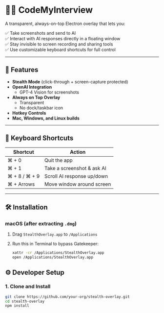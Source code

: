 # 🕵️‍♂️ CodeMyInterview

A transparent, always-on-top Electron overlay that lets you:

✅ Take screenshots and send to AI  
✅ Interact with AI responses directly in a floating window  
✅ Stay invisible to screen recording and sharing tools  
✅ Use customizable keyboard shortcuts for full control

---

## 🚀 Features

- **Stealth Mode** (click-through + screen-capture protected)
- **OpenAI Integration**
  - GPT-4 Vision for screenshots
- **Always on Top Overlay**
  - Transparent
  - No dock/taskbar icon
- **Hotkey Controls**
- **Mac, Windows, and Linux builds**

---

## 🧠 Keyboard Shortcuts

| Shortcut        | Action                           |
|----------------|----------------------------------|
| ⌘ + 0          | Quit the app                     |
| ⌘ + 1          | Take a screenshot & ask AI  |
| ⌘ + 8 / ⌘ + 9  | Scroll AI response up/down       |
| ⌘ + Arrows     | Move window around screen        |

---

## 🛠 Installation

### macOS (after extracting `.dmg`)

1. Drag `StealthOverlay.app` to `/Applications`
2. Run this in Terminal to bypass Gatekeeper:

   ```bash
   xattr -cr /Applications/StealthOverlay.app
   open /Applications/StealthOverlay.app

## ⚙️ Developer Setup

### 1. Clone and Install

```bash
git clone https://github.com/your-org/stealth-overlay.git
cd stealth-overlay
npm install
